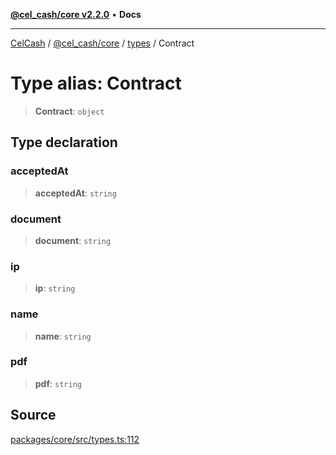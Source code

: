 [**@cel_cash/core v2.2.0**](../../README.md) • **Docs**

***

[CelCash](../../../../packages.md) / [@cel\_cash/core](../../README.md) / [types](../README.md) / Contract

# Type alias: Contract

> **Contract**: `object`

## Type declaration

### acceptedAt

> **acceptedAt**: `string`

### document

> **document**: `string`

### ip

> **ip**: `string`

### name

> **name**: `string`

### pdf

> **pdf**: `string`

## Source

[packages/core/src/types.ts:112](https://github.com/Pyxlab/celcash/blob/9e2eeefc75067a4b86d18d5bb144eb4446f097c2/packages/core/src/types.ts#L112)
